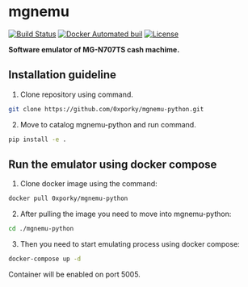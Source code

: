 # mgnemu

[![Build Status](https://travis-ci.org/0xporky/mgnemu-python.svg?branch=master)](https://travis-ci.org/0xporky/mgnemu-python)
[![Docker Automated buil](https://img.shields.io/docker/automated/jrottenberg/ffmpeg.svg)](https://hub.docker.com/r/0xporky/mgnemu-python/builds/)
[![License](http://img.shields.io/:license-mit-blue.svg?style=flat)](http://badges.mit-license.org)

**Software emulator of MG-N707TS cash machime.**

## Installation guideline ##
1. Clone repository using command.
```bash
git clone https://github.com/0xporky/mgnemu-python.git
```
2. Move to catalog mgnemu-python and run command.
```bash
pip install -e .
```

## Run the emulator using docker compose ##
1. Clone docker image using the command:
```bash
docker pull 0xporky/mgnemu-python
```
2. After pulling the image you need to move into mgnemu-python:
```bash
cd ./mgnemu-python
```
3. Then you need to start emulating process using docker compose:
```bash
docker-compose up -d
```
Container will be enabled on port 5005.
